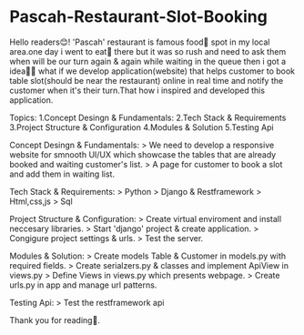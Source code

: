 # Pascah-Restaurant-Slot-Booking
Hello readers😊! 'Pascah' restaurant is famous food🍲 spot in my local area.one day i went to eat🍖 there but it was so rush and need to ask them when will be our turn again & again while waiting in the queue then i got a idea🤔💡 what if we develop application(website) that helps customer to book table slot(should be near the restaurant) online in real time and notify the customer when it's their turn.That how i inspired and developed this application.

Topics:
  1.Concept Desingn & Fundamentals:
  2.Tech Stack & Requirements
  3.Project Structure & Configuration
  4.Modules & Solution
  5.Testing Api

  Concept Desingn & Fundamentals:
    > We need to develop a responsive website for smnooth UI/UX which showcase the tables that are already booked and waiting customer's list.
    > A page for customer to book a slot and add them in waiting list.

  Tech Stack & Requirements:
    > Python
    > Django & Restframework
    > Html,css,js
    > Sql

  Project Structure & Configuration:
    > Create virtual enviroment and install neccesary libraries.
    > Start 'django' project & create application.
    > Congigure project settings & urls.
    > Test the server.

  Modules & Solution:
    > Create models Table & Customer in models.py with required fields.
    > Create serialzers.py & classes and implement ApiView in views.py
    > Define Views in views.py which presents webpage.
    > Create urls.py in app and manage url patterns.

  Testing Api:
    > Test the restframework api
    
Thank you for reading🤗.
